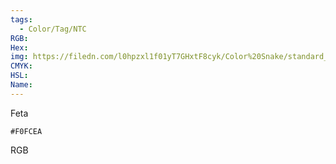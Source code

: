 ```yaml
---
tags:
  - Color/Tag/NTC
RGB:
Hex:
img: https://filedn.com/l0hpzxl1f01yT7GHxtF8cyk/Color%20Snake/standard_csv_to_svg/F0FCEA.svg
CMYK:
HSL:
Name:
---
```

Feta
```palette
#F0FCEA
```
RGB

